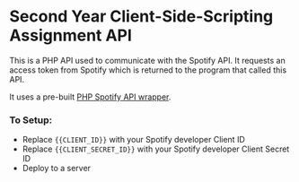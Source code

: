 # Second Year Client-Side-Scripting Assignment API

This is a PHP API used to communicate with the Spotify API. It requests an access token from Spotify which is returned to the program that called this API.

It uses a pre-built [PHP Spotify API wrapper](https://github.com/jwilsson/spotify-web-api-php).

### To Setup:

- Replace `{{CLIENT_ID}}` with your Spotify developer Client ID
- Replace `{{CLIENT_SECRET_ID}}` with your Spotify developer Client Secret ID
- Deploy to a server
